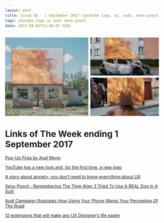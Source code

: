 ```yaml
---
layout: post
title: Issue 68 - 1 September 2017 (youtube logo, ux, audi, xeno pooch)
tags: youtube logo ux audi xeno pooch
date: 2017-09-01T11:38:47.729Z
---
```

![Pop-Up Fires by Axel Morin](/assets/uploads/issue-68.png "Pop-Up Fires by Axel Morin")

# Links of The Week ending 1 September 2017

<a href="https://vimeo.com/axelmorin" target="_blank">Pop-Up Fires by Axel Morin</a> 

<a href="https://www.theverge.com/platform/amp/2017/8/29/16216868/new-youtube-logo-redesign-font-color-app-design" target="_blank">YouTube has a new look and, for the first time, a new logo</a> 

<a href="https://uxdesign.cc/you-dont-need-to-know-everything-about-ux-9b7abd686ef0" target="_blank">A story about anxiety; you don’t need to know everything about UX</a> 

<a href="https://halloweenlove.com/xeno-pooch-remembering-the-time-alien-3-tried-to-use-a-real-dog-in-a-suit/" target="_blank">Xeno Pooch : Remembering The Time Alien 3 Tried To Use A REAL Dog In A Suit!</a>  

<a href="https://designyoutrust.com/2017/08/audi-campaign-illustrates-how-using-your-phone-warps-your-perception-of-the-road/" target="_blank">Audi Campaign Illustrates How Using Your Phone Warps Your Perception Of The Road</a>

<a href="https://uxdesign.cc/12-extensions-that-will-make-any-ux-designers-life-easier-87035ea1ebc7" target="_blank">12 extensions that will make any UX Designer’s life easier</a>